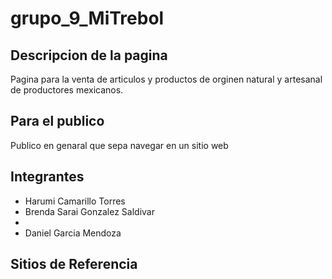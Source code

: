 # grupo_9_MiTrebol

## Descripcion de la pagina

Pagina para la venta de articulos y productos de orginen natural y artesanal de productores mexicanos.

## Para el publico

Publico en genaral que sepa navegar en un sitio web

## Integrantes
- Harumi Camarillo Torres
- Brenda Sarai Gonzalez Saldivar
- 
- Daniel Garcia Mendoza


## Sitios de Referencia
